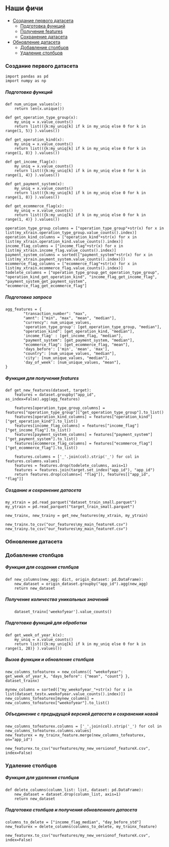 ## Наши фичи

- [Создание первого датасета](#создание-первого-датасета)
  - [Подготовка функций](#подготовка-функций)
  - [Получение features](#функция-для-получения-features)
  - [Сохранение датасета](#создание-и-сохранение-датасета)
- [Обновление датасета](#обновление-датасета)
  - [Добавление столбцов](#добавление-столбцов)
  - [Удаление столбцов](#удаление-столбцов)

### Создание первого датасета

```
import pandas as pd
import numpy as np
```

##### Подготовка функций
```
def num_unique_values(x):
    return len(x.unique())

def get_operation_type_group(x):
    my_uniq = x.value_counts()
    return list(({k:my_uniq[k] if k in my_uniq else 0 for k in range(1, 5)} ).values())

def get_operation_kind(x):
    my_uniq = x.value_counts()
    return list(({k:my_uniq[k] if k in my_uniq else 0 for k in range(1, 8)} ).values())

def get_income_flag(x):
    my_uniq = x.value_counts()
    return list(({k:my_uniq[k] if k in my_uniq else 0 for k in range(1, 4)} ).values())

def get_payment_system(x):
    my_uniq = x.value_counts()
    return list(({k:my_uniq[k] if k in my_uniq else 0 for k in range(1, 8)} ).values())

def get_ecommerce_flag(x):
    my_uniq = x.value_counts()
    return list(({k:my_uniq[k] if k in my_uniq else 0 for k in range(1, 4)} ).values())

operation_type_group_columns = ["operation_type_group"+str(x) for x in list(my_xtrain.operation_type_group.value_counts().index)]
operation_kind_columns = ["operation_kind"+str(x) for x in list(my_xtrain.operation_kind.value_counts().index)]
income_flag_columns = ["income_flag"+str(x) for x in list(my_xtrain.income_flag.value_counts().index)]
payment_system_columns = sorted(["payment_system"+str(x) for x in list(my_xtrain.payment_system.value_counts().index)])
ecommerce_flag_columns = ["ecommerce_flag"+str(x) for x in list(my_xtrain.ecommerce_flag.value_counts().index)]
todelete_columns = ["operation_type_group_get_operation_type_group", "operation_kind_get_operation_kind", "income_flag_get_income_flag", "payment_system_get_payment_system", "ecommerce_flag_get_ecommerce_flag"]
```

##### Подготовка запроса
```
agg_features = {
        "transaction_number": "max",
        "amnt": ["min", "max", "mean", "median"],
        "currency": num_unique_values,
        'operation_type_group': [get_operation_type_group, "median"],
        "operation_kind": [get_operation_kind, "median"],
        'income_flag' : [get_income_flag, "median"],
        "payment_system": [get_payment_system, "median"],
        "ecommerce_flag": [get_ecommerce_flag, "mean"],
        'days_before': ['min', 'mean', 'max'],
        "country": [num_unique_values, "median"],
        'city': [num_unique_values, "median"],
        'day_of_week': [num_unique_values, "mean"],
}
```

##### Функция для получения features
```
def get_new_features(dataset, target):
    features = dataset.groupby("app_id", as_index=False).agg(agg_features)
    
    features[operation_type_group_columns] = features["operation_type_group"]["get_operation_type_group"].to_list()
    features[operation_kind_columns] = features["operation_kind"]["get_operation_kind"].to_list()
    features[income_flag_columns] = features["income_flag"]["get_income_flag"].to_list()
    features[payment_system_columns] = features["payment_system"]["get_payment_system"].to_list()
    features[ecommerce_flag_columns] = features["ecommerce_flag"]["get_ecommerce_flag"].to_list()

    features.columns = ['_'.join(col).strip('_') for col in features.columns.values]
    features = features.drop(todelete_columns, axis=1)
    features = features.join(target.set_index("app_id"), "app_id")
    return features.drop(columns=[ "flag"]), features[["app_id", "flag"]]
```

##### Создание и сохранение датасета
```
my_xtrain = pd.read_parquet("dataset_train_small.parquet")
my_ytrain = pd.read_parquet("target_train_small.parquet")

new_trainx, new_trainy = get_new_features(my_xtrain, my_ytrain)

new_trainx.to_csv("our_features\my_main_featureX.csv")
new_trainy.to_csv("our_features\my_main_featureY.csv")
```

### Обновление датасета

### Добавление столбцов

##### Функция для создания столбцов
```
def new_columns(new_agg: dict, origin_dataset: pd.DataFrame):
    new_dataset = origin_dataset.groupby("app_id").agg(new_agg)
    return new_dataset
```

##### Получение количества уникальных значений
```
    dataset_trainx['weekofyear'].value_counts()
```

##### Подготовка функций для обработки
```
def get_week_of_year_k(x):
    my_uniq = x.value_counts()
    return list(({k:my_uniq[k] if k in my_uniq else 0 for k in range(1, 28)} ).values())
```

##### Вызов функции и обновление столбцов
```
new_columns_tofeaturex = new_columns({ "weekofyear": get_week_of_year_k, "days_before": {"mean", "count"} }, dataset_trainx)

mynew_columns = sorted(["my_weekofyear_"+str(x) for x in list(dataset_testx.weekofyear.value_counts().index)])
new_columns_tofeaturex[mynew_columns] = new_columns_tofeaturex["weekofyear"].to_list()
```

##### Объединение с предыдущей версией датасета и сохранения новой
```
new_columns_tofeaturex.columns = ['_'.join(col).strip('_') for col in new_columns_tofeaturex.columns.values]
new_featurex = my_trainx_feature.merge(new_columns_tofeaturex, on="app_id")

new_featurex.to_csv("ourfeatures/my_new_versionof_featureX.csv", index=False)
```

### Удаление столбцов

##### Функция для удаления столбцов
```
def delete_columns(column_list: list, dataset: pd.DataFrame):
    new_dataset = dataset.drop(column_list, axis=1)
    return new_dataset
```

##### Подготовка столбцов и получения обновленного датасета
```
columns_to_delete = ["income_flag_median", "day_before_std"]
new_featurex = delete_columns(columns_to_delete, my_trainx_feature)

new_featurex.to_csv("ourfeatures/my_new_versionof_featureX.csv", index=False)
```